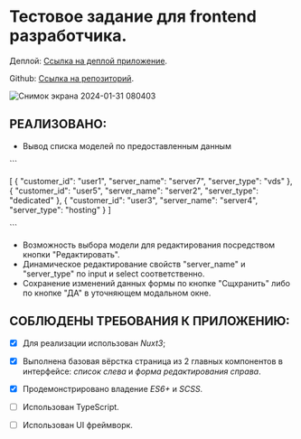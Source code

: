 # Тестовое задание для frontend разработчика.


Деплой: [Ссылка на деплой приложение](https://nuxt.com/docs/getting-started/introduction](https://65b9a1fe5cf9e06a24255c36--stalwart-cheesecake-f4ecbf.netlify.app/)https://65b9a1fe5cf9e06a24255c36--stalwart-cheesecake-f4ecbf.netlify.app/).


Github: [Ссылка на репозиторий](https://github.com/Anastassiya-Rybak/omnis-test).

![Снимок экрана 2024-01-31 080403](https://github.com/Anastassiya-Rybak/omnis-test/assets/106969916/f2837081-b0a0-49e5-84a3-19634edf6a07)


## РЕАЛИЗОВАНО:

- Вывод списка моделей по предоставленным данным

\```

[
  {
    "customer_id": "user1",
    "server_name": "server7",
    "server_type": "vds"
  },
  {
    "customer_id": "user5",
    "server_name": "server2",
    "server_type": "dedicated"
  },
  {
    "customer_id": "user3",
    "server_name": "server4",
    "server_type": "hosting"
  }
]

\```

- Возможность выбора модели для редактирования посредством кнопки "Редактировать".
- Динамическое редактирование свойств "server_name" и "server_type" по input и select соответственно.
- Сохранение изменений данных формы по кнопке "Сщхранить" либо по кнопке "ДА" в уточняющем модальном окне.


## СОБЛЮДЕНЫ ТРЕБОВАНИЯ К ПРИЛОЖЕНИЮ:

- [x] Для реализации использован *Nuxt3*;
- [x] Выполнена базовая вёрстка страница из 2 главных компонентов в интерфейсе: *список слева* и *форма редактирования справа*.
- [x] Продемонстрировано владение *ES6+* и *SCSS*.
- [ ] Использован TypeScript.
- [ ] Использован UI фреймворк.



 


